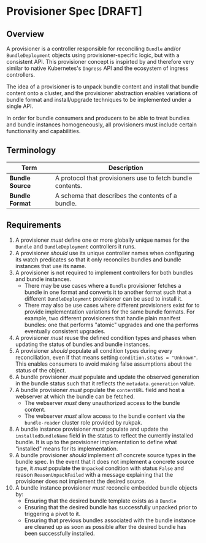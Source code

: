 # Provisioner Spec [DRAFT]

## Overview

A provisioner is a controller responsible for reconciling `Bundle` and/or `BundleDeployment` objects using
provisioner-specific logic, but with a consistent API. This provisioner concept is inspirted by and therefore very
similar to native Kubernetes's `Ingress` API and the ecosystem of ingress controllers.

The idea of a provisioner is to unpack bundle content and install that bundle content onto a cluster, and the
provisioner abstraction enables variations of bundle format and install/upgrade techniques to be implemented under a
single API.

In order for bundle consumers and producers to be able to treat bundles and bundle instances homogeneously, all
provisioners must include certain functionality and capabilities.

## Terminology
| Term              | Description                                                |
|-------------------|------------------------------------------------------------|
| **Bundle Source** | A protocol that provisioners use to fetch bundle contents. |
| **Bundle Format** | A schema that describes the contents of a bundle.          |


## Requirements

1. A provisioner _must_ define one or more globally unique names for the `Bundle` and `BundleDeployment` controllers it
runs.
2. A provisioner _should_ use its unique controller names when configuring its watch predicates so that it only
reconciles bundles and bundle instances that use its name.
3. A provisioner is not required to implement controllers for both bundles and bundle instances.
   - There may be use cases where a `Bundle` provisioner fetches a bundle in one format and converts it to another
     format such that a different `BundleDeployment` provisioner can be used to install it.
   - There may also be use cases where different provisioners exist for to provide implementation variations for the
     same bundle formats. For example, two different provisioners that handle plain manifest bundles: one that performs
     "atomic" upgrades and one tha performs eventually consistent upgrades.
4. A provisioner _must_ reuse the defined condition types and phases when updating the status of bundles and bundle instances.
5. A provisioner _should_ populate all condition types during every reconciliation, even if that means setting
   `condition.status = "Unknown"`. This enables consumers to avoid making false assumptions about the status of the
   object.
6. A bundle provisioner _must_ populate and update the observed generation in the bundle status such that it reflects
   the `metadata.generation` value.
7. A bundle provisioner _must_ populate the `contentURL` field and host a webserver at which the bundle can be fetched.
   - The webserver _must_ deny unauthorized access to the bundle content.
   - The webserver _must_ allow access to the bundle content via the `bundle-reader` cluster role provided by rukpak.
8. A bundle instance provisioner _must_ populate and update the `installedBundleName` field in the status to reflect the
   currently installed bundle. It is up to the provisioner implementation to define what "installed" means for its
   implementation.
9. A bundle provisioner _should_ implement _all_ concrete source types in the bundle spec. In the event that it does
   not implement a concrete source type, it _must_ populate the `Unpacked` condition with status `False` and reason
  `ReasonUnpackFailed` with a message explaining that the provisioner does not implement the desired source.
10. A bundle instance provisioner _must_ reconcile embedded bundle objects by:
    - Ensuring that the desired bundle template exists as a `Bundle`
    - Ensuring that the desired bundle has successfully unpacked prior to triggering a pivot to it.
    - Ensuring that previous bundles associated with the bundle instance are cleaned up as soon as possible after the
      desired bundle has been successfully installed.
